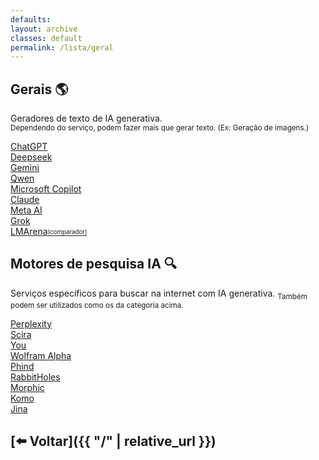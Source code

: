 ```yaml
---
defaults:
layout: archive
classes: default
permalink: /lista/geral
---
```

## Gerais 🌎
Geradores de texto de IA generativa. \
<sub>Dependendo do serviço, podem fazer mais que gerar texto. (Ex: Geração de imagens.)</sub>

<div class="grid-container">
  <div class="grid-item"><a href="https://chatgpt.com/" target="_blank">ChatGPT</a></div>
  <div class="grid-item"><a href="https://chat.deepseek.com" target="_blank">Deepseek</a></div>
  <div class="grid-item"><a href="https://gemini.google.com/" target="_blank">Gemini</a></div>
  <div class="grid-item"><a href="https://chat.qwen.ai/" target="_blank">Qwen</a></div>
  <div class="grid-item"><a href="https://copilot.microsoft.com/" target="_blank">Microsoft Copilot</a></div>
  <div class="grid-item"><a href="https://claude.ai/" target="_blank">Claude</a></div>
  <div class="grid-item"><a href="https://meta.ai" target="_blank">Meta AI</a></div>
  <div class="grid-item"><a href="https://grok.com" target="_blank">Grok</a></div>
  <div class="grid-item"><a href="https://lmarena.ai" target="_blank">LMArena<sub><sup>(comparador)</sup></sub></a></div>
</div>


## Motores de pesquisa IA 🔍
Serviços específicos para buscar na internet com IA generativa.
<sub>Também podem ser utilizados como os da categoria acima.</sub> 

<div class="grid-container">
  <div class="grid-item"><a href="https://www.perplexity.ai" target="_blank">Perplexity</a></div>
  <div class="grid-item"><a href="https://scira.app/" target="_blank">Scira</a></div>
  <div class="grid-item"><a href="https://you.com/" target="_blank">You</a></div>
  <div class="grid-item"><a href="https://wolframalpha.com/" target="_blank">Wolfram Alpha</a></div>
  <div class="grid-item"><a href="https://www.phind.com" target="_blank">Phind</a></div>
  <div class="grid-item"><a href="https://rabbitholes.dojoma.ai" target="_blank">RabbitHoles</a></div>
  <div class="grid-item"><a href="https://www.morphic.sh" target="_blank">Morphic</a></div>
  <div class="grid-item"><a href="https://komo.ai" target="_blank">Komo</a></div>
  <div class="grid-item"><a href="https://search.jina.ai/" target="_blank">Jina</a></div>
</div>

## [⬅️ Voltar]({{ "/" | relative_url }})